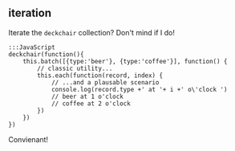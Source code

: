 iteration
---

Iterate the `deckchair` collection? Don't mind if I do!

    
    :::JavaScript
    deckchair(function(){
        this.batch([{type:'beer'}, {type:'coffee'}], function() {
            // classic utility...
            this.each(function(record, index) { 
                // ...and a plausable scenario
                console.log(record.type +' at '+ i +' o\'clock ')
                // beer at 1 o'clock
                // coffee at 2 o'clock
            })
        })
    })
    

Convienant! 
